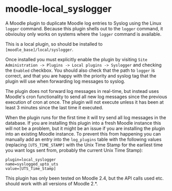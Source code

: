 moodle-local_syslogger
======================

A Moodle plugin to duplicate Moodle log entries to Syslog using the Linux
`logger` command. Because this plugin shells out to the `logger` command, it 
obvioulsy only works on systems where the `logger` command is available.

This is a local plugin, so should be installed to `[moodle_base]/local/syslogger`.

Once installed you must explicitly enable the plugin by visiting 
`Site Administration -> Plugins -> Local plugins -> Syslogger` and checking the
`Enabled` checkbox. You should also check that the path to `logger` is correct,
and that you are happy with the priority and syslog tag that the plugin will use
when forwarding log messages to syslog.

The plugin does not forward log messages in real-time, but instead uses Moodle's
cron functionality to send all new log messages since the previous execution of
cron at once. The plugin will not execute unless it has been at least 3 minutes
since the last time it executed.

When the plugin runs for the first time it will try send all log messages in the
database. If you are installing this plugin into a fresh Moodle instance this
will not be a problem, but it might be an issue if you are installing the plugin
into an existing Moodle instance. To prevent this from happening you can
manually add an entry into the `log_plugins` table with the following values
(replacing `[UTS_TIME_STAMP]` with the Unix Time Stamp for the earliest time
you want logs sent from, probably the current Unix Time Stamp):

    plugin=local_syslogger
    name=syslogged_upto_uts
    value=[UTS_Time_Stamp]

This plugin has only been tested on Moodle 2.4, but the API calls used etc.
should work with all versions of Moodle 2.*.